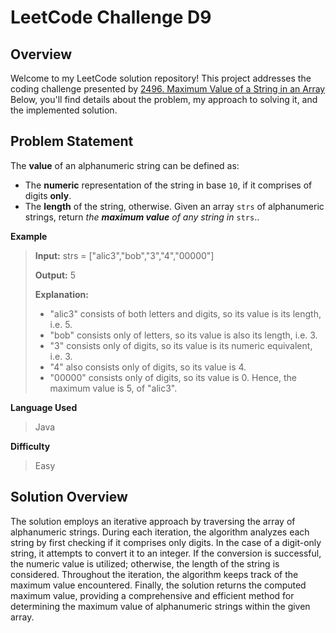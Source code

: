 
# LeetCode Challenge D9

## Overview

Welcome to my LeetCode solution repository! This project addresses the coding challenge presented by [2496.  Maximum Value of a String in an Array](https://leetcode.com/problems/maximum-value-of-a-string-in-an-array/) Below, you'll find details about the problem, my approach to solving it, and the implemented solution.

## Problem Statement
The  **value**  of an alphanumeric string can be defined as:
-   The  **numeric**  representation of the string in base  `10`, if it comprises of digits  **only**.
-   The  **length**  of the string, otherwise.
Given an array  `strs`  of alphanumeric strings, return  _the  **maximum value**  of any string in_ `strs`..


**Example**

>**Input:** strs = ["alic3","bob","3","4","00000"]
>
>**Output:** 5
>
>**Explanation:** 
>- "alic3" consists of both letters and digits, so its value is its length, i.e. 5.
>- "bob" consists only of letters, so its value is also its length, i.e. 3.
>- "3" consists only of digits, so its value is its numeric equivalent, i.e. 3.
>- "4" also consists only of digits, so its value is 4.
>- "00000" consists only of digits, so its value is 0.
>Hence, the maximum value is 5, of "alic3".

**Language Used**
> Java

**Difficulty**

> Easy



## Solution Overview

The solution employs an iterative approach by traversing the array of alphanumeric strings. During each iteration, the algorithm analyzes each string by first checking if it comprises only digits. In the case of a digit-only string, it attempts to convert it to an integer. If the conversion is successful, the numeric value is utilized; otherwise, the length of the string is considered. Throughout the iteration, the algorithm keeps track of the maximum value encountered. Finally, the solution returns the computed maximum value, providing a comprehensive and efficient method for determining the maximum value of alphanumeric strings within the given array.
